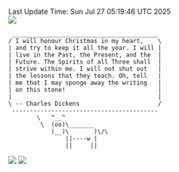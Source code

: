 Last Update Time: 
Sun Jul 27 05:19:46 UTC 2025
<br>![](https://img.shields.io/badge/%E5%A4%A7%E5%AE%B6-%E5%AE%89%E5%AE%89-green)<br>
```
 _________________________________________
/ I will honour Christmas in my heart,    \
| and try to keep it all the year. I will |
| live in the Past, the Present, and the  |
| Future. The Spirits of all Three shall  |
| strive within me. I will not shut out   |
| the lessons that they teach. Oh, tell   |
| me that I may sponge away the writing   |
| on this stone!                          |
|                                         |
\ -- Charles Dickens                      /
 -----------------------------------------
        \   ^__^
         \  (oo)\_______
            (__)\       )\/\
                ||----w |
                ||     ||
```
![](https://github-readme-stats.vercel.app/api?username=chenlitw)
![](https://github-readme-stats.vercel.app/api/top-langs/?username=chenlitw)
